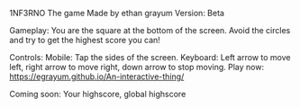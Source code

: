 
1NF3RNO
The game
Made by ethan grayum
Version: Beta

Gameplay:
You are the square at the bottom of the screen. Avoid the circles and try to get the highest score you can!

Controls: 
Mobile: Tap the sides of the screen.
Keyboard: Left arrow to move left, right arrow to move right, down arrow to stop moving.
Play now: https://egrayum.github.io/An-interactive-thing/

Coming soon: Your highscore, global highscore

